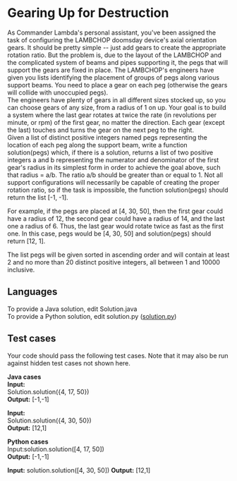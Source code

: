 # Gearing Up for Destruction

As Commander Lambda's personal assistant, you've been assigned the task of configuring the LAMBCHOP doomsday device's axial orientation gears. 
It should be pretty simple -- just add gears to create the appropriate rotation ratio. 
But the problem is, due to the layout of the LAMBCHOP and the complicated system of beams and pipes supporting it, the pegs that will support the gears are fixed in place. 
The LAMBCHOP's engineers have given you lists identifying the placement of groups of pegs along various support beams. 
You need to place a gear on each peg (otherwise the gears will collide with unoccupied pegs).  
The engineers have plenty of gears in all different sizes stocked up, so you can choose gears of any size, from a radius of 1 on up. 
Your goal is to build a system where the last gear rotates at twice the rate (in revolutions per minute, or rpm) of the first gear, no matter the direction. 
Each gear (except the last) touches and turns the gear on the next peg to the right.  
Given a list of distinct positive integers named pegs representing the location of each peg along the support beam, write a function solution(pegs) which, if there is a solution, returns a list of two positive integers a and b representing the numerator and denominator of the first gear's radius in its simplest form in order to achieve the goal above, such that radius = a/b. The ratio a/b should be greater than or equal to 1. 
Not all support configurations will necessarily be capable of creating the proper rotation ratio, so if the task is impossible, the function solution(pegs) should return the list [-1, -1].  

For example, if the pegs are placed at [4, 30, 50], then the first gear could have a radius of 12, the second gear could have a radius of 14, and the last one a radius of 6. 
Thus, the last gear would rotate twice as fast as the first one. In this case, pegs would be [4, 30, 50] and solution(pegs) should return [12, 1].  

The list pegs will be given sorted in ascending order and will contain at least 2 and no more than 20 distinct positive integers, all between 1 and 10000 inclusive.

## Languages
To provide a Java solution, edit Solution.java  
To provide a Python solution, edit solution.py ([solution.py](https://github.com/SameedIlyas/Google-foo.bar-Challenge/blob/main/solutions/Level2/gearing-up-for-disaster.py))  

## Test cases
Your code should pass the following test cases. Note that it may also be run against hidden test cases not shown here.

**Java cases**  
**Input:**  
Solution.solution({4, 17, 50})  
**Output:**    [-1,-1]  

**Input:**  
Solution.solution({4, 30, 50})  
**Output:**    [12,1]  

**Python cases**  
Input:solution.solution([4, 17, 50])  
**Output:**    [-1,-1]  

**Input:** 
solution.solution([4, 30, 50])
**Output:**    [12,1]
